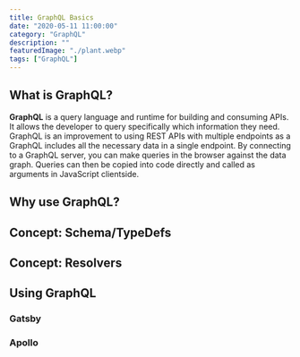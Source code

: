 ```yaml
---
title: GraphQL Basics
date: "2020-05-11 11:00:00"
category: "GraphQL"
description: ""
featuredImage: "./plant.webp"
tags: ["GraphQL"]
---
```


## What is GraphQL?
**GraphQL** is a query language and runtime for building and consuming APIs. It allows the developer to query specifically which information they need.
&nbsp;
GraphQL is an improvement to using REST APIs with multiple endpoints as a GraphQL includes all the necessary data in a single endpoint. By connecting to a GraphQL server, you can make queries in the browser against the data graph. Queries can then be copied into code directly and called as arguments in JavaScript clientside. 

## Why use GraphQL?



## Concept: Schema/TypeDefs

## Concept: Resolvers


## Using GraphQL

### Gatsby
### Apollo